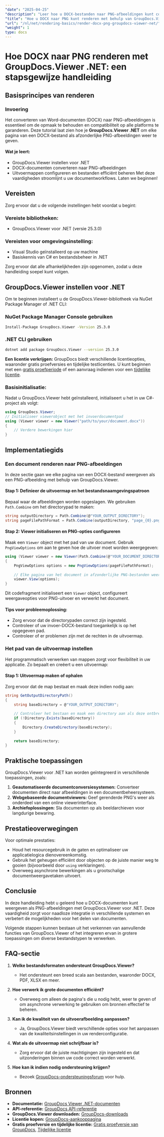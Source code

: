 ```yaml
---
"date": "2025-04-25"
"description": "Leer hoe u DOCX-bestanden naar PNG-afbeeldingen kunt converteren met GroupDocs.Viewer voor .NET. Deze handleiding behandelt de installatie, implementatie en praktische toepassingen."
"title": "Hoe u DOCX naar PNG kunt renderen met behulp van GroupDocs.Viewer .NET&#58; een stapsgewijze handleiding"
"url": "/nl/net/rendering-basics/render-docx-png-groupdocs-viewer-net/"
"weight": 1
type: docs
---
```

# Hoe DOCX naar PNG renderen met GroupDocs.Viewer .NET: een stapsgewijze handleiding
## Basisprincipes van renderen
### Invoering
Het converteren van Word-documenten (DOCX) naar PNG-afbeeldingen is essentieel om de opmaak te behouden en compatibiliteit op alle platforms te garanderen. Deze tutorial laat zien hoe je **GroupDocs.Viewer .NET** om elke pagina van een DOCX-bestand als afzonderlijke PNG-afbeeldingen weer te geven.

#### Wat je leert:
- GroupDocs.Viewer instellen voor .NET
- DOCX-documenten converteren naar PNG-afbeeldingen
- Uitvoermappen configureren en bestanden efficiënt beheren
Met deze vaardigheden stroomlijnt u uw documentworkflows. Laten we beginnen!

## Vereisten
Zorg ervoor dat u de volgende instellingen hebt voordat u begint:

### Vereiste bibliotheken:
- GroupDocs.Viewer voor .NET (versie 25.3.0)

### Vereisten voor omgevingsinstelling:
- Visual Studio geïnstalleerd op uw machine
- Basiskennis van C# en bestandsbeheer in .NET

Zorg ervoor dat alle afhankelijkheden zijn opgenomen, zodat u deze handleiding soepel kunt volgen.

## GroupDocs.Viewer instellen voor .NET
Om te beginnen installeert u de GroupDocs.Viewer-bibliotheek via NuGet Package Manager of .NET CLI:

### NuGet Package Manager Console gebruiken
```bash
Install-Package GroupDocs.Viewer -Version 25.3.0
```

### .NET CLI gebruiken
```bash
dotnet add package GroupDocs.Viewer --version 25.3.0
```

**Een licentie verkrijgen:**
GroupDocs biedt verschillende licentieopties, waaronder gratis proefversies en tijdelijke testlicenties. U kunt beginnen met een [gratis proefperiode](https://releases.groupdocs.com/viewer/net/) of een aanvraag indienen voor een [tijdelijke licentie](https://purchase.groupdocs.com/temporary-license/).

### Basisinitialisatie:
Nadat u GroupDocs.Viewer hebt geïnstalleerd, initialiseert u het in uw C#-project als volgt:
```csharp
using GroupDocs.Viewer;
// Initialiseer viewerobject met het invoerdocumentpad
using (Viewer viewer = new Viewer("path/to/your/document.docx"))
{
    // Verdere bewerkingen hier
}
```

## Implementatiegids
### Een document renderen naar PNG-afbeeldingen
In deze sectie gaan we elke pagina van een DOCX-bestand weergeven als een PNG-afbeelding met behulp van GroupDocs.Viewer.

#### Stap 1: Definieer de uitvoermap en het bestandsnaamgevingspatroon
Bepaal waar de afbeeldingen worden opgeslagen. We gebruiken `Path.Combine` om het directorypad te maken:
```csharp
string outputDirectory = Path.Combine(@"YOUR_OUTPUT_DIRECTORY");
string pageFilePathFormat = Path.Combine(outputDirectory, "page_{0}.png"); // Naamgevingspatroon voor elke pagina-afbeelding
```

#### Stap 2: Viewer initialiseren en PNG-opties configureren
Maak een `Viewer` object met het pad van uw document. Gebruik `PngViewOptions` om aan te geven hoe de uitvoer moet worden weergegeven:
```csharp
using (Viewer viewer = new Viewer(Path.Combine(@"YOUR_DOCUMENT_DIRECTORY", "SAMPLE_DOCX")))
{
    PngViewOptions options = new PngViewOptions(pageFilePathFormat);
    
    // Elke pagina van het document in afzonderlijke PNG-bestanden weergeven
    viewer.View(options);
}
```
Dit codefragment initialiseert een `Viewer` object, configureert weergaveopties voor PNG-uitvoer en verwerkt het document.

#### Tips voor probleemoplossing:
- Zorg ervoor dat de directorypaden correct zijn ingesteld.
- Controleer of uw invoer-DOCX-bestand toegankelijk is op het opgegeven pad.
- Controleer of er problemen zijn met de rechten in de uitvoermap.

### Het pad van de uitvoermap instellen
Het programmatisch verwerken van mappen zorgt voor flexibiliteit in uw applicatie. Zo bepaalt en creëert u een uitvoermap:

#### Stap 1: Uitvoermap maken of ophalen
Zorg ervoor dat de map bestaat en maak deze indien nodig aan:
```csharp
string GetOutputDirectoryPath()
{
    string baseDirectory = @"YOUR_OUTPUT_DIRECTORY";
    
    // Controleer het bestaan en maak een directory aan als deze ontbreekt
    if (!Directory.Exists(baseDirectory))
    {
        Directory.CreateDirectory(baseDirectory);
    }
    
    return baseDirectory;
}
```

## Praktische toepassingen
GroupDocs.Viewer voor .NET kan worden geïntegreerd in verschillende toepassingen, zoals:
1. **Geautomatiseerde documentconversiesystemen:** Converteer documenten direct naar afbeeldingen in een documentbeheersysteem.
2. **Webgebaseerde documentviewers:** Geef gerenderde PNG's weer als onderdeel van een online viewerinterface.
3. **Archiefoplossingen:** Sla documenten op als beeldarchieven voor langdurige bewaring.

## Prestatieoverwegingen
Voor optimale prestaties:
- Houd het resourcegebruik in de gaten en optimaliseer uw applicatielogica dienovereenkomstig.
- Gebruik het geheugen efficiënt door objecten op de juiste manier weg te gooien (bijvoorbeeld door `using` verklaringen).
- Overweeg asynchrone bewerkingen als u grootschalige documentweergavetaken uitvoert.

## Conclusie
In deze handleiding hebt u geleerd hoe u DOCX-documenten kunt weergeven als PNG-afbeeldingen met GroupDocs.Viewer voor .NET. Deze vaardigheid zorgt voor naadloze integratie in verschillende systemen en verbetert de mogelijkheden voor het delen van documenten.

Volgende stappen kunnen bestaan uit het verkennen van aanvullende functies van GroupDocs.Viewer of het integreren ervan in grotere toepassingen om diverse bestandstypen te verwerken.

## FAQ-sectie
1. **Welke bestandsformaten ondersteunt GroupDocs.Viewer?**
   - Het ondersteunt een breed scala aan bestanden, waaronder DOCX, PDF, XLSX en meer.

2. **Hoe verwerk ik grote documenten efficiënt?**
   - Overweeg om alleen de pagina's die u nodig hebt, weer te geven of om asynchrone verwerking te gebruiken om bronnen effectief te beheren.

3. **Kan ik de kwaliteit van de uitvoerafbeelding aanpassen?**
   - Ja, GroupDocs.Viewer biedt verschillende opties voor het aanpassen van de kwaliteitsinstellingen in uw renderconfiguratie.

4. **Wat als de uitvoermap niet schrijfbaar is?**
   - Zorg ervoor dat de juiste machtigingen zijn ingesteld en dat uitzonderingen binnen uw code correct worden verwerkt.

5. **Hoe kan ik indien nodig ondersteuning krijgen?**
   - Bezoek [GroupDocs-ondersteuningsforum](https://forum.groupdocs.com/c/viewer/9) voor hulp.

## Bronnen
- **Documentatie:** [GroupDocs Viewer .NET-documenten](https://docs.groupdocs.com/viewer/net/)
- **API-referentie:** [GroupDocs API-referentie](https://reference.groupdocs.com/viewer/net/)
- **GroupDocs.Viewer downloaden:** [GroupDocs-downloads](https://releases.groupdocs.com/viewer/net/)
- **Licentie kopen:** [GroupDocs-aankooppagina](https://purchase.groupdocs.com/buy)
- **Gratis proefversie en tijdelijke licentie:** [Gratis proefversie van GroupDocs](https://releases.groupdocs.com/viewer/net/), [Tijdelijke licentie](https://purchase.groupdocs.com/temporary-license/)